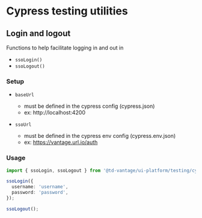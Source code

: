# Cypress testing utilities

## Login and logout

Functions to help facilitate logging in and out in

- `ssoLogin()`
- `ssoLogout()`

### Setup

- `baseUrl`

  - must be defined in the cypress config (cypress.json)
  - ex: http://localhost:4200

- `ssoUrl`
  - must be defined in the cypress env config (cypress.env.json)
  - ex: https://vantage.url.io/auth

### Usage

```typescript
import { ssoLogin, ssoLogout } from '@td-vantage/ui-platform/testing/cypress';

ssoLogin({
  username: 'username',
  password: 'password',
});

ssoLogout();
```
